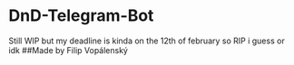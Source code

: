 # DnD-Telegram-Bot
Still WIP but my deadline is kinda on the 12th of february so RIP i guess or idk
##Made by Filip Vopálenský
